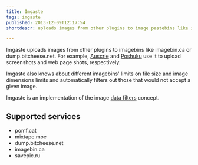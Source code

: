 ```yaml
---
title: Imgaste
tags: imgaste
published: 2013-12-09T12:17:54
shortdescr: uploads images from other plugins to image pastebins like imagebin

---
```


Imgaste uploads images from other plugins to imagebins like
imagebin.ca or dump.bitcheese.net. For example,
[Auscrie](/plugins-auscrie) and [Poshuku](/plugins-poshuku) use it to
upload screenshots and web page shots, respectively.

Imgaste also knows about different imagebins' limits on file size and image
dimensions limits and automatically filters out those that would not accept
a given image.

Imgaste is an implementation of the image [data filters](/concepts-data-filters) concept.

Supported services
------------------

- pomf.cat
- mixtape.moe
- dump.bitcheese.net
- imagebin.ca
- savepic.ru
